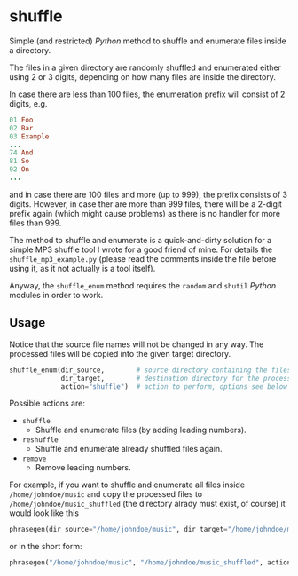 # shuffle

Simple (and restricted) *Python* method to shuffle and enumerate files inside a directory.

The files in a given directory are randomly shuffled and enumerated either using 2 or 3 digits, depending on how many files are inside the directory.

In case there are less than 100 files, the enumeration prefix will consist of 2 digits, e.g.

```ruby
01 Foo
02 Bar
03 Example
...
74 And
81 So
92 On
...
```

and in case there are 100 files and more (up to 999), the prefix consists of 3 digits. However, in case ther are more than 999 files, there will be a 2-digit prefix again (which might cause problems) as there is no handler for more files than 999.

The method to shuffle and enumerate is a quick-and-dirty solution for a simple MP3 shuffle tool I wrote for a good friend of mine. For details the `shuffle_mp3_example.py` (please read the comments inside the file before using it, as it not actually is a tool itself).

Anyway, the `shuffle_enum` method requires the `random` and `shutil` *Python* modules in order to work.

## Usage

Notice that the source file names will not be changed in any way. The processed files will be copied into the given target directory.

```python
shuffle_enum(dir_source,        # source directory containing the files to process
             dir_target,        # destination directory for the processed files
             action="shuffle")  # action to perform, options see below
```

Possible actions are:

* `shuffle`
  * Shuffle and enumerate files (by adding leading numbers).
* `reshuffle`
  * Shuffle and enumerate already shuffled files again.
* `remove`
  * Remove leading numbers.

For example, if you want to shuffle and enumerate all files inside `/home/johndoe/music` and copy the processed files to `/home/johndoe/music_shuffled` (the directory alrady must exist, of course) it would look like this

```python
phrasegen(dir_source="/home/johndoe/music", dir_target="/home/johndoe/music_shuffled", action="shuffle")
```

or in the short form:

```python
phrasegen("/home/johndoe/music", "/home/johndoe/music_shuffled", action="shuffle")
```
